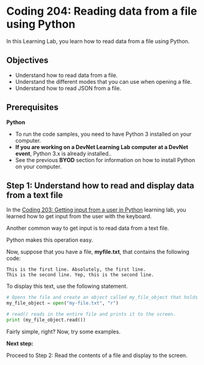 # Coding 204: Reading data from a file using Python

In this Learning Lab, you learn how to read data from a file using Python.

## Objectives

* Understand how to read data from a file.
* Understand the different modes that you can use when opening a file.
* Understand how to read JSON from a file.


## Prerequisites

**Python**
* To run the code samples, you need to have Python 3 installed on your computer.
* **If you are working on a DevNet Learning Lab computer at a DevNet event**, Python 3.x is already installed..
* See the previous **BYOD** section for information on how to install Python on your computer.


## Step 1: Understand how to read and display data from a text file

In the [Coding 203: Getting input from a user in Python](/lab/coding-203-getting-input/step/1) learning lab, you learned how to get input from the user with the keyboard.

Another common way to get input is to read data from a text file.

Python makes this operation easy.

Now, suppose that you have a file, **myfile.txt**, that contains the following code:

```text
This is the first line. Absolutely, the first line.
This is the second line. Yep, this is the second line.
```

To display this text, use the following statement.

```python   
# Opens the file and create an object called my_file_object that holds the reference to the file
my_file_object = open("my-file.txt", "r")

# read() reads in the entire file and prints it to the screen.
print (my_file_object.read())
```

Fairly simple, right?  Now, try some examples.

**Next step:**

Proceed to Step 2: Read the contents of a file and display to the screen.
